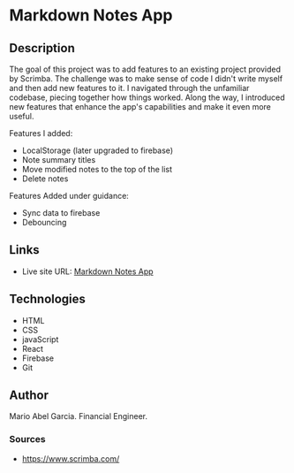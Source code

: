 # Markdown Notes App

## Description

The goal of this project was to add features to an existing project provided by Scrimba. The challenge was to make sense of code I didn't write myself and then add new features to it. I navigated through the unfamiliar codebase, piecing together how things worked. Along the way, I introduced new features that enhance the app's capabilities and make it even more useful. 

Features I added:
- LocalStorage (later upgraded to firebase)
- Note summary titles
- Move modified notes to the top of the list
- Delete notes

Features Added under guidance:
- Sync data to firebase
- Debouncing

## Links
- Live site URL: [Markdown Notes App](https://markdown-marioxabel.netlify.app/)

## Technologies

- HTML
- CSS
- javaScript
- React
- Firebase
- Git

## Author

Mario Abel Garcia. Financial Engineer.


### Sources 

- https://www.scrimba.com/



